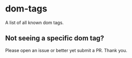 # dom-tags
A list of all known dom tags.

## Not seeing a specific dom tag?
Please open an issue or better yet submit a PR. Thank you.
